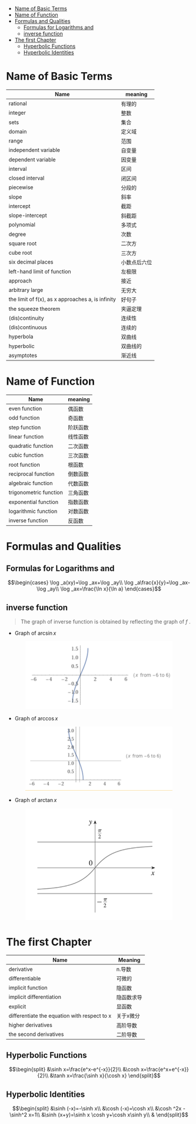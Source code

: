<head>
  <script src="https://cdn.mathjax.org/mathjax/latest/MathJax.js?config=TeX-AMS-MML_HTMLorMML" type="text/javascript"></script>
  <script type="text/x-mathjax-config">
    MathJax.Hub.Config({
      tex2jax: {
      skipTags: ['script', 'noscript', 'style', 'textarea', 'pre'],
      inlineMath: [['$','$']]
      }
    });
  </script>
</head>


- [Name of Basic Terms](#name-of-basic-terms)
- [Name of Function](#name-of-function)
- [Formulas and Qualities](#formulas-and-qualities)
  - [Formulas for Logarithms and](#formulas-for-logarithms-and)
  - [inverse function](#inverse-function)
- [The first Chapter](#the-first-chapter)
  - [Hyperbolic Functions](#hyperbolic-functions)
  - [Hyperbolic Identities](#hyperbolic-identities)


# Name of Basic Terms

Name|meaning
---|---
rational|有理的
integer|整数
sets|集合
domain|定义域
range|范围
independent variable|自变量
dependent variable|因变量
interval|区间
closed interval|闭区间
piecewise|分段的
slope|斜率
intercept|截距
slope-intercept|斜截距
polynomial|多项式
degree|次数
square root|二次方
cube root|三次方
six decimal places|小数点后六位
left-hand limit of function|左极限
approach|接近
arbitrary large|无穷大
the limit of f(x), as x approaches a, is infinity|好句子
the squeeze theorem|夹逼定理
(dis)continuity|连续性
(dis)continuous|连续的
hyperbola|双曲线
hyperbolic|双曲线的
asymptotes|渐近线


# Name of Function

Name|meaning
---|---
even function|偶函数
odd function|奇函数
step function|阶跃函数
linear function|线性函数
quadratic function|二次函数
cubic function|三次函数
root function|根函数
reciprocal function|倒数函数
algebraic function|代数函数
trigonometric function|三角函数
exponential function|指数函数
logarithmic function|对数函数
inverse function|反函数

# Formulas and Qualities

## Formulas for Logarithms and 

$$\begin{cases}
  \log _a(xy)=\log _ax+\log _ay\\
  \log _a\frac{x}{y}=\log _ax-\log _ay\\
  \log _ax=\frac{\ln x}{\ln a}
\end{cases}$$

## inverse function

> The graph of inverse function is obtained by reflecting the graph of $f$ .

- Graph of $\arcsin x$

<div align="center"><img src="./Pic/arcsinx.png" width="400"></div>

- Graph of $\arccos x$

<div align="center"><img src="./Pic/arccosx.png" width="400"></div>

- Graph of $\arctan x$

<div align="center"><img src="./Pic/arctanx.png" width="400"></div>

# The first Chapter

Name|Meaning
---|---
derivative|n.导数
differentiable|可微的
implicit function|隐函数
implicit differentiation|隐函数求导
explicit|显函数
differentiate the equation with respect to x|关于x微分
higher derivatives|高阶导数
the second derivatives|二阶导数

## Hyperbolic Functions 

$$\begin{split}
  &\sinh x=\frac{e^x-e^{-x}}{2}\\
  &\cosh x=\frac{e^x+e^{-x}}{2}\\
  &\tanh x=\frac{\sinh x}{\cosh x}
\end{split}$$

## Hyperbolic Identities

$$\begin{split}
  &\sinh (-x)=-\sinh x\\
  &\cosh (-x)=\cosh x\\
  &\cosh ^2x -\sinh^2 x=1\\
  &\sinh (x+y)=\sinh x \cosh y+\cosh x\sinh y\\
  &
\end{split}$$


 